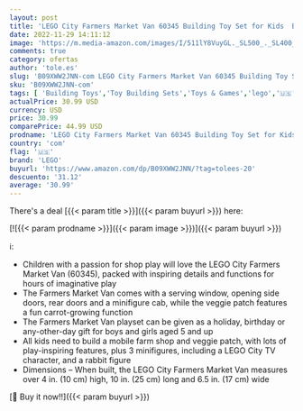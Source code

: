 ```yaml
---
layout: post
title: 'LEGO City Farmers Market Van 60345 Building Toy Set for Kids  Boys  and Girls Ages 5+ Mobile Farm Shop Playset with 3 Minifigures  310 Pieces '
date: 2022-11-29 14:11:12
image: 'https://m.media-amazon.com/images/I/511lY8VuyGL._SL500_._SL400_.jpg'
comments: true
category: ofertas
author: 'tole.es'
slug: 'B09XWW2JNN-com LEGO City Farmers Market Van 60345 Building Toy Set for...'
sku: 'B09XWW2JNN-com'
tags: [ 'Building Toys','Toy Building Sets','Toys & Games','lego','🇺🇸', ]
actualPrice: 30.99 USD
currency: USD
price: 30.99
comparePrice: 44.99 USD
prodname: 'LEGO City Farmers Market Van 60345 Building Toy Set for Kids  Boys  and Girls Ages 5+ Mobile Farm Shop Playset with 3 Minifigures  310 Pieces '
country: 'com'
flag: '🇺🇸'
brand: 'LEGO'
buyurl: 'https://www.amazon.com/dp/B09XWW2JNN/?tag=tolees-20'
descuento: '31.12'
average: '30.99'
---
```


There's a deal [{{< param title >}}]({{< param buyurl >}})  here:

[![{{< param prodname >}}]({{< param image >}})]({{< param buyurl >}})

ℹ️:

- Children with a passion for shop play will love the LEGO City Farmers Market Van (60345), packed with inspiring details and functions for hours of imaginative play
- The Farmers Market Van comes with a serving window, opening side doors, rear doors and a minifigure cab, while the veggie patch features a fun carrot-growing function
- The Farmers Market Van playset can be given as a holiday, birthday or any-other-day gift for boys and girls aged 5 and up
- All kids need to build a mobile farm shop and veggie patch, with lots of play-inspiring features, plus 3 minifigures, including a LEGO City TV character, and a rabbit figure
- Dimensions – When built, the LEGO City Farmers Market Van measures over 4 in. (10 cm) high, 10 in. (25 cm) long and 6.5 in. (17 cm) wide

[🛒 Buy it now!!]({{< param buyurl >}})
